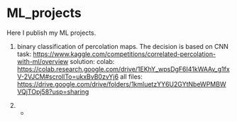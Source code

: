 # ML_projects
Here I publish my ML projects.

1) binary classification of percolation maps. The decision is based on CNN
task:
https://www.kaggle.com/competitions/correlated-percolation-with-ml/overview
solution:
colab: https://colab.research.google.com/drive/1EKhY_wpsDgF6I41kWAAv_g1fxV-2VJCM#scrollTo=ukxBvB0zvYj6
all files: https://drive.google.com/drive/folders/1kmluetzYY6U2GYtNbeWPMBWVQjTOpj58?usp=sharing

3) -



